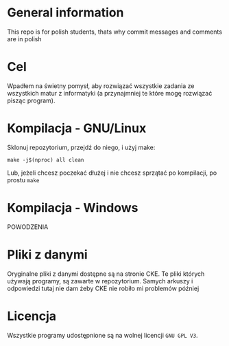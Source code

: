 # General information
This repo is for polish students, thats why commit messages and comments are in
polish
# Cel
Wpadłem na świetny pomysł, aby rozwiązać wszystkie zadania ze wszystkich matur
z informatyki (a przynajmniej te które mogę rozwiązać pisząc program).
# Kompilacja - GNU/Linux
Sklonuj repozytorium, przejdź do niego, i użyj make:
```
make -j$(nproc) all clean
```
Lub, jeżeli chcesz poczekać dłużej i nie chcesz sprzątać po kompilacji, po
prostu `make`
# Kompilacja - Windows
POWODZENIA
# Pliki z danymi
Oryginalne pliki z danymi dostępne są na stronie CKE. Te pliki których używają
programy, są zawarte w repozytorium. Samych arkuszy i odpowiedzi tutaj nie dam
żeby CKE nie robiło mi problemów później
# Licencja
Wszystkie programy udostępnione są na wolnej licencji `GNU GPL V3`.

